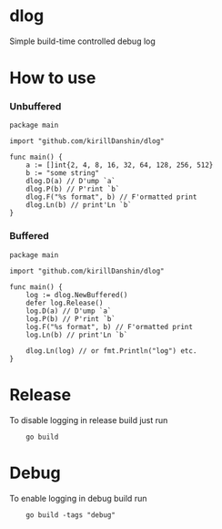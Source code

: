 # dlog
Simple build-time controlled debug log

# How to use
### Unbuffered
```
package main

import "github.com/kirillDanshin/dlog"

func main() {
	a := []int{2, 4, 8, 16, 32, 64, 128, 256, 512}
	b := "some string"
	dlog.D(a) // D'ump `a`
	dlog.P(b) // P'rint `b`
	dlog.F("%s format", b) // F'ormatted print
	dlog.Ln(b) // print'Ln `b`
}
```

### Buffered
```
package main

import "github.com/kirillDanshin/dlog"

func main() {
	log := dlog.NewBuffered()
	defer log.Release()
	log.D(a) // D'ump `a`
	log.P(b) // P'rint `b`
	log.F("%s format", b) // F'ormatted print
	log.Ln(b) // print'Ln `b`

	dlog.Ln(log) // or fmt.Println("log") etc.
}
```

# Release
To disable logging in release build just run
```
	go build
```

# Debug
To enable logging in debug build run
```
	go build -tags "debug"
```
